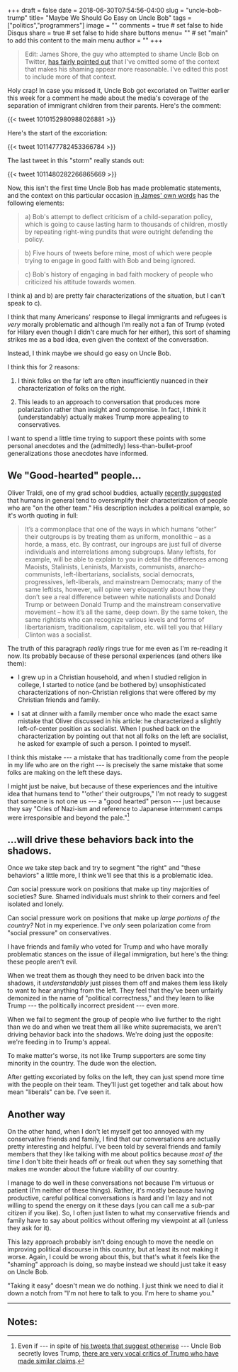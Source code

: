+++
draft = false
date = 2018-06-30T07:54:56-04:00
slug = "uncle-bob-trump"
title= "Maybe We Should Go Easy on Uncle Bob"
tags = ["politics","programmers"]
image = ""
comments = true	# set false to hide Disqus
share = true	# set false to hide share buttons
menu= ""		# set "main" to add this content to the main menu
author = ""
+++

>Edit: James Shore, the guy who attempted to shame Uncle Bob on Twitter, [has fairly pointed out](https://news.ycombinator.com/item?id=17486006) that I've omitted some of the context that makes his shaming appear more reasonable. I've edited this post to include more of that context.

Holy crap! In case you missed it, Uncle Bob got excoriated on Twitter earlier this week for a comment he made about the media's coverage of the separation of immigrant children from their parents. Here's the comment:

{{< tweet 1010152980988026881 >}}

Here's the start of the excoriation:

{{< tweet 1011477782453366784 >}}

The last tweet in this "storm" really stands out:

{{< tweet 1011480282266865669 >}}

Now, this isn't the first time Uncle Bob has made problematic statements, and the context on this particular occasion [in James' own words](https://news.ycombinator.com/item?id=17486006) has the following elements:

>a) Bob's attempt to deflect criticism of a child-separation policy, which is going to cause lasting harm to thousands of children, mostly by repeating right-wing pundits that were outright defending the policy.

>b) Five hours of tweets before mine, most of which were people trying to engage in good faith with Bob and being ignored.

>c) Bob's history of engaging in bad faith mockery of people who criticized his attitude towards women.

I think a) and b) are pretty fair characterizations of the situation, but I can't speak to c). 

I think that many Americans' response to illegal immigrants and refugees is _very_ morally problematic and although I'm really not a fan of Trump (voted for Hilary even though I didn't care much for her either), this sort of shaming strikes me as a bad idea, even given the context of the conversation.

Instead, I think maybe we should go easy on Uncle Bob.

I think this for 2 reasons:

1. I think folks on the far left are often insufficiently nuanced in their characterization of folks on the right.

1. This leads to an approach to conversation that produces more polarization rather than insight and compromise. In fact, I think it (understandably) actually makes Trump more appealing to conservatives.

I want to spend a little time trying to support these points with some personal anecdotes and the (admittedly) less-than-bullet-proof generalizations those anecdotes have informed.

## We "Good-hearted" people...

Oliver Traldi, one of my grad school buddies, actually [recently suggested](https://ideologjammin.wordpress.com/2017/07/04/epistemic-humility-and-group-dynamics/) that humans in general tend to oversimplify their characterization of people who are "on the other team." His description includes a political example, so it's worth quoting in full:

>It’s a commonplace that one of the ways in which humans “other” their outgroups is by treating them as uniform, monolithic – as a horde, a mass, etc. By contrast, our ingroups are just full of diverse individuals and interrelations among subgroups. Many leftists, for example, will be able to explain to you in detail the differences among Maoists, Stalinists, Leninists, Marxists, communists, anarcho-communists, left-libertarians, socialists, social democrats, progressives, left-liberals, and mainstream Democrats; many of the same leftists, however, will opine very eloquently about how they don’t see a real difference between white nationalists and Donald Trump or between Donald Trump and the mainstream conservative movement – how it’s all the same, deep down. By the same token, the same rightists who can recognize various levels and forms of libertarianism, traditionalism, capitalism, etc. will tell you that Hillary Clinton was a socialist.

The truth of this paragraph _really_ rings true for me even as I'm re-reading it now. Its probably because of these personal experiences (and others like them):

* I grew up in a Christian household, and when I studied religion in college, I started to notice (and be bothered by) unsophisticated characterizations of non-Christian religions that were offered by my Christian friends and family.

* I sat at dinner with a family member once who made the exact same mistake that Oliver discussed in his article: he characterized a slightly left-of-center position as socialist. When I pushed back on the characterization by pointing out that not all folks on the left are socialist, he asked for example of such a person. I pointed to myself.

I think this mistake --- a mistake that has traditionally come from the people in my life who are on the right --- is precisely the same mistake that some folks are making on the left these days. 

I might just be naive, but because of these experiences and the intuitive idea that humans tend to "'other' their outgroups," I'm not ready to suggest that someone is not one us --- a "good hearted" person --- just because they say "Cries of Nazi-ism and reference to Japanese internment camps were irresponsible and beyond the pale."[^1] 

## ...will drive these behaviors back into the shadows.

Once we take step back and try to segment "the right" and "these behaviors" a little more, I think we'll see that this is a problematic idea. 

_Can_ social pressure work on positions that make up tiny majorities of societies? Sure. Shamed individuals must shrink to their corners and feel isolated and lonely.

Can social pressure work on positions that make up _large portions of the country?_ Not in my experience. I've _only_ seen polarization come from "social pressure" on conservatives.

I have friends and family who voted for Trump and who have morally problematic stances on the issue of illegal immigration, but here's the thing: these people aren't evil.

When we treat them as though they need to be driven back into the shadows, it _understandably_ just pisses them off and makes them less likely to want to hear anything from the left. They feel that they've been unfairly demonized in the name of "political correctness," and they learn to like Trump --- the politically incorrect president --- even more. 

When we fail to segment the group of people who live further to the right than we do and when we treat them all like white supremacists, we aren't driving behavior back into the shadows. We're doing just the opposite: we're feeding in to Trump's appeal.

To make matter's worse, its not like Trump supporters are some tiny minority in the country. The dude won the election. 

After getting excoriated by folks on the left, they can just spend more time with the people on their team. They'll just get together and talk about how mean "liberals" can be. I've seen it.

## Another way

On the other hand, when I don't let myself get too annoyed with my conservative friends and family, I find that our conversations are actually pretty interesting and helpful. I've been told by several friends and family members that they like talking with me about politics because _most of the time_ I don't bite their heads off or freak out when they say something that makes me wonder about the future viability of our country.

I manage to do well in these conversations not because I'm virtuous or patient (I'm neither of these things). Rather, it's mostly because having productive, careful political conversations is hard and I'm lazy and not willing to spend the energy on it these days (you can call me a sub-par citizen if you like). So, I often just listen to what my conservative friends and family have to say about politics without offering my viewpoint at all (unless they ask for it).

This lazy approach probably isn't doing enough to move the needle on improving political discourse in this country, but at least its not making it worse. Again, I could be wrong about this, but that's what it feels like the "shaming" approach is doing, so maybe instead we should just take it easy on Uncle Bob.

"Taking it easy" doesn't mean we do nothing. I just think we need to dial it down a notch from "I'm not here to talk to you. I'm here to shame you."

---

## Notes:

[^1]: Even if --- in spite of [his tweets that suggest otherwise](https://twitter.com/unclebobmartin/status/1010614581578911750) --- Uncle Bob secretly loves Trump, [there are very vocal critics of Trump who have made similar claims](http://slatestarcodex.com/2016/11/16/you-are-still-crying-wolf/).